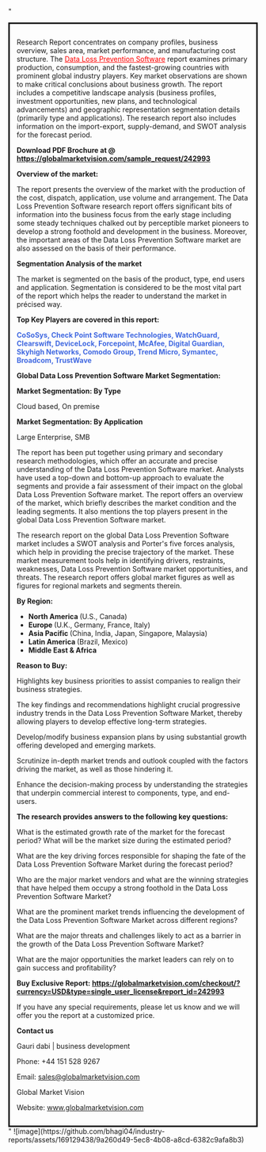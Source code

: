 "<div style='border: 3px solid black; padding: 1em;'>

Research Report concentrates on company profiles, business overview, sales area, market performance, and manufacturing cost structure. The <a style='color: #ff0000;' href='https://globalmarketvision.com/reports/global-data-loss-prevention-software-market/242993'>Data Loss Prevention Software</a> report examines primary production, consumption, and the fastest-growing countries with prominent global industry players. Key market observations are shown to make critical conclusions about business growth. The report includes a competitive landscape analysis (business profiles, investment opportunities, new plans, and technological advancements) and geographic representation segmentation details (primarily type and applications). The research report also includes information on the import-export, supply-demand, and SWOT analysis for the forecast period.

<strong>Download PDF Brochure at @</strong><strong> <a style='color: #ff0000;' href='https://globalmarketvision.com/sample_request/242993?utm_source=linkedinPulse&utm_medium=Bhagyashree&utm_campaign=Bhagyashree'><strong>https://globalmarketvision.com/sample_request/242993 </strong></a></strong>

<strong>Overview of the market:</strong>

The report presents the overview of the market with the production of the cost, dispatch, application, use volume and arrangement. The Data Loss Prevention Software research report offers significant bits of information into the business focus from the early stage including some steady techniques chalked out by perceptible market pioneers to develop a strong foothold and development in the business. Moreover, the important areas of the Data Loss Prevention Software market are also assessed on the basis of their performance.

<strong>Segmentation Analysis of the market</strong>

The market is segmented on the basis of the product, type, end users and application. Segmentation is considered to be the most vital part of the report which helps the reader to understand the market in précised way.

<strong>Top Key Players are covered in this report:</strong>

<strong style='color: #4169e1;'>CoSoSys, Check Point Software Technologies, WatchGuard, Clearswift, DeviceLock, Forcepoint, McAfee, Digital Guardian, Skyhigh Networks, Comodo Group, Trend Micro, Symantec, Broadcom, TrustWave</strong>

<strong>Global Data Loss Prevention Software Market Segmentation:</strong>

<strong>Market Segmentation: By Type</strong>

Cloud based, On premise

<strong>Market Segmentation: By Application</strong>

Large Enterprise, SMB

The report has been put together using primary and secondary research methodologies, which offer an accurate and precise understanding of the Data Loss Prevention Software market. Analysts have used a top-down and bottom-up approach to evaluate the segments and provide a fair assessment of their impact on the global Data Loss Prevention Software market. The report offers an overview of the market, which briefly describes the market condition and the leading segments. It also mentions the top players present in the global Data Loss Prevention Software market.

The research report on the global Data Loss Prevention Software market includes a SWOT analysis and Porter's five forces analysis, which help in providing the precise trajectory of the market. These market measurement tools help in identifying drivers, restraints, weaknesses, Data Loss Prevention Software market opportunities, and threats. The research report offers global market figures as well as figures for regional markets and segments therein.

<strong>By Region:</strong>
<ul>
  <li><strong> North America </strong>(U.S., Canada)</li>
  <li><strong> Europe </strong>(U.K., Germany, France, Italy)</li>
  <li><strong> Asia Pacific </strong>(China, India, Japan, Singapore, Malaysia)</li>
  <li><strong> Latin America </strong>(Brazil, Mexico)</li>
  <li><strong> Middle East &amp; Africa</strong></li>
</ul>
<strong>Reason to Buy:</strong>

Highlights key business priorities to assist companies to realign their business strategies.

The key findings and recommendations highlight crucial progressive industry trends in the Data Loss Prevention Software Market, thereby allowing players to develop effective long-term strategies.

Develop/modify business expansion plans by using substantial growth offering developed and emerging markets.

Scrutinize in-depth market trends and outlook coupled with the factors driving the market, as well as those hindering it.

Enhance the decision-making process by understanding the strategies that underpin commercial interest to components, type, and end-users.

<strong>The research provides answers to the following key questions:</strong>

What is the estimated growth rate of the market for the forecast period? What will be the market size during the estimated period?

What are the key driving forces responsible for shaping the fate of the Data Loss Prevention Software Market during the forecast period?

Who are the major market vendors and what are the winning strategies that have helped them occupy a strong foothold in the Data Loss Prevention Software Market?

What are the prominent market trends influencing the development of the Data Loss Prevention Software Market across different regions?

What are the major threats and challenges likely to act as a barrier in the growth of the Data Loss Prevention Software Market?

What are the major opportunities the market leaders can rely on to gain success and profitability?

<strong>Buy Exclusive Report:</strong><strong> <strong><a style='color: #ff0000;' href='https://globalmarketvision.com/checkout/?currency=USD&type=single_user_license&report_id=242993?utm_source=linkedinPulse&utm_medium=Bhagyashree&utm_campaign=Bhagyashree'>https://globalmarketvision.com/checkout/?currency=USD&type=single_user_license&report_id=242993</a></strong></strong>

If you have any special requirements, please let us know and we will offer you the report at a customized price.

<strong>Contact us</strong>

Gauri dabi | business development

Phone: +44 151 528 9267

Email: <a href='mailto:sales@globalmarketvision.com'>sales@globalmarketvision.com</a>

Global Market Vision

Website: <a href='http://www.globalmarketvision.com/'>www.globalmarketvision.com</a>

</div>"
![image](https://github.com/bhagi04/industry-reports/assets/169129438/9a260d49-5ec8-4b08-a8cd-6382c9afa8b3)
